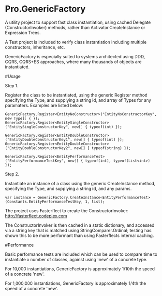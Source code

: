 # Pro.GenericFactory

A utility project to support fast class instantiation, using cached Delegate (ConstructorInvoker) methods, rather than Activator.CreateInstance or Expression Trees.

A Test project is included to verify class instantiation including multiple constructors, inheritance, etc.

GenericFactory is especially suited to systems architected using DDD, CQRS, CQRS+ES approaches, where many thousands of objects are instantiated.

#Usage

Step 1. 

Register the class to be instantiated, using the generic Register method specifying the Type, and supplying a string id, and array of Types for any paramaters. Examples are listed below:

    GenericFactory.Register<EntityNoConstructor>("EntityNoConstructorKey", new Type[] { });
    GenericFactory.Register<EntitySingleConstructor>("EntitySingleConstructorKey", new[] { typeof(int) });
    
    GenericFactory.Register<EntityDoubleConstructor>("EntityDoubleConstructorKey1", new[] { typeof(int) });
    GenericFactory.Register<EntityDoubleConstructor>("EntityDoubleConstructorKey2", new[] { typeof(string) });
    
    GenericFactory.Register<EntityPerformanceTest>("EntityPerformanceTestKey", new[] { typeof(int), typeof(List<int>) });


Step 2. 

Instantiate an instance of a class using the generic CreateInstance method, specifying the Type, and supplying a string id, and any params.

    var instance = GenericFactory.CreateInstance<EntityPerformanceTest>(Constants.EntityPerformanceTestKey, 1, list);


The project uses Fasterflect to create the ConstructorInvoker:
http://fasterflect.codeplex.com

The ConstructorInvoker is then cached in a static dictionary, and accessed via a string key that is matched using StringComparer.Ordinal; testing has shown this to be more performant than using Fasterflects internal caching.

#Performance

Basic performance tests are included which can be used to compare time to instantiate x number of classes, against using 'new' of a concrete type.

For 10,000 instantiations, GenericFactory is approximately 1/10th the speed of a concrete 'new'.

For 1,000,000 instantiations, GenericFactory is approximately 1/4th the speed of a concrete 'new'.



 
 
 
